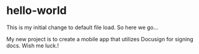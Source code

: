 # hello-world

This is my initial change to default file load.
So here we go...

My new project is to create a mobile app that utilizes Docusign for signing docs.
Wish me luck.!
